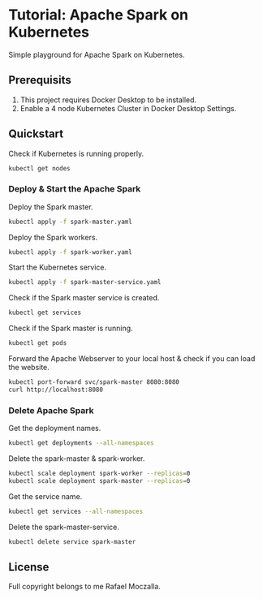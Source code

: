 # Tutorial: Apache Spark on Kubernetes
Simple playground for Apache Spark on Kubernetes.

## Prerequisits
1. This project requires Docker Desktop to be installed.
2. Enable a 4 node Kubernetes Cluster in Docker Desktop Settings.

## Quickstart
Check if Kubernetes is running properly.
```bash
kubectl get nodes
```

### Deploy & Start the Apache Spark
Deploy the Spark master.
```bash
kubectl apply -f spark-master.yaml
```
Deploy the Spark workers.
```bash
kubectl apply -f spark-worker.yaml
```
Start the Kubernetes service.
```bash
kubectl apply -f spark-master-service.yaml
```
Check if the Spark master service is created.
```bash
kubectl get services
```
Check if the Spark master is running.
```bash
kubectl get pods
```

Forward the Apache Webserver to your local host & check if you can load the website.
```bash
kubectl port-forward svc/spark-master 8080:8080
curl http://localhost:8080
```

### Delete Apache Spark
Get the deployment names.
```bash
kubectl get deployments --all-namespaces
```
Delete the spark-master & spark-worker.
```bash
kubectl scale deployment spark-worker --replicas=0
kubectl scale deployment spark-master --replicas=0
```

Get the service name.
```bash
kubectl get services --all-namespaces
```
Delete the spark-master-service.
```bash
kubectl delete service spark-master
```

## License
Full copyright belongs to me Rafael Moczalla.
